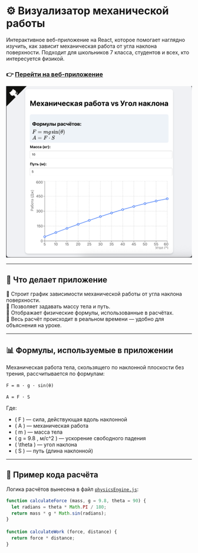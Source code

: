 # ⚙️ Визуализатор механической работы

Интерактивное веб-приложение на React, которое помогает наглядно изучить, как зависит механическая работа от угла наклона поверхности. Подходит для школьников 7 класса, студентов и всех, кто интересуется физикой.

### 👉 [Перейти на веб-приложение](https://artew4.github.io/react-app/)


![Preview](./public/preview.png) <!-- сюда можешь вставить скриншот приложения -->

---

## 📐 Что делает приложение

🔹 Строит график зависимости механической работы от угла наклона поверхности.  
🔹 Позволяет задавать массу тела и путь.  
🔹 Отображает физические формулы, использованные в расчётах.  
🔹 Весь расчёт происходит в реальном времени — удобно для объяснения на уроке.

---

## 📊 Формулы, используемые в приложении

Механическая работа тела, скользящего по наклонной плоскости без трения, рассчитывается по формулам:


`F = m · g · sin(θ)`

`A = F · S`

Где:  
- \( F \) — сила, действующая вдоль наклонной  
- \( A \) — механическая работа  
- \( m \) — масса тела  
- \( g = 9.8 \, м/с^2 \) — ускорение свободного падения  
- \( \theta \) — угол наклона  
- \( S \) — путь (длина наклонной)  

---

## 🧮 Пример кода расчёта

Логика расчётов вынесена в файл [`physicsEngine.js`](./src/utils/physicsEngine.js):

```js
function calculateForce (mass, g = 9.8, theta = 90) {
  let radians = theta * Math.PI / 180;
  return mass * g * Math.sin(radians);
}

function calculateWork (force, distance) {
  return force * distance;
}
```